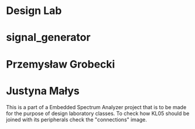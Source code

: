 # Design Lab
# signal_generator
# Przemysław Grobecki
# Justyna Małys

This is a part of a Embedded Spectrum Analyzer project that is to be made for the purpose of design laboratory classes. To check how KL05 should be joined with its peripherals check the "connections" image.
